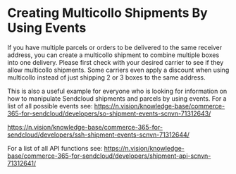# Creating Multicollo Shipments By Using Events
 
If you have multiple parcels or orders to be delivered to the same receiver address, you can create a multicollo shipment to combine multiple boxes into one delivery. Please first check with your desired carrier to see if they allow multicollo shipments. Some carriers even apply a discount when using multicollo instead of just shipping 2 or 3 boxes to the same address. 

This is also a useful example for everyone who is looking for information on how to manipulate Sendcloud shipments and parcels by using events. 
For a list of all possible events see: 
https://n.vision/knowledge-base/commerce-365-for-sendcloud/developers/so-shipment-events-scnvn-71312643/

https://n.vision/knowledge-base/commerce-365-for-sendcloud/developers/ssh-shipment-events-scnvn-71312644/

For a list of all API functions see:
https://n.vision/knowledge-base/commerce-365-for-sendcloud/developers/shipment-api-scnvn-71312641/
